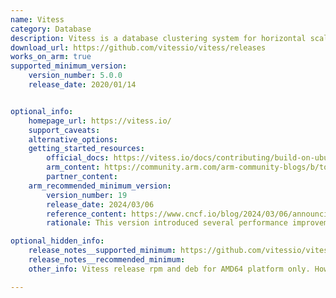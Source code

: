```yaml
---
name: Vitess
category: Database
description: Vitess is a database clustering system for horizontal scaling of MySQL through generalized sharding.
download_url: https://github.com/vitessio/vitess/releases
works_on_arm: true
supported_minimum_version:
    version_number: 5.0.0
    release_date: 2020/01/14


optional_info:
    homepage_url: https://vitess.io/
    support_caveats:
    alternative_options:
    getting_started_resources:
        official_docs: https://vitess.io/docs/contributing/build-on-ubuntu/
        arm_content: https://community.arm.com/arm-community-blogs/b/tools-software-ides-blog/posts/enabling-cloud-native-experience-across-a-diverse-and-secure-edge-ecosystem
        partner_content:
    arm_recommended_minimum_version:
        version_number: 19
        release_date: 2024/03/06
        reference_content: https://www.cncf.io/blog/2024/03/06/announcing-vitess-19/
        rationale: This version introduced several performance improvements, including a new connection pool for MySQL connections in the Tablets, which provides significantly lower query latencies and more efficient usage for idle connections. This enhancement is particularly beneficial for busy Vitess clusters with many point queries. Additionally, faster hashing in sharded Vitess clusters and faster comparisons in cross-shard aggregations were introduced, which can improve performance on Arm-based systems.

optional_hidden_info:
    release_notes__supported_minimum: https://github.com/vitessio/vitess/releases/tag/v5.0.0
    release_notes__recommended_minimum:
    other_info: Vitess release rpm and deb for AMD64 platform only. However, the project can be built from source for ARM64 from version 5.0.0 onwards.

---
```


